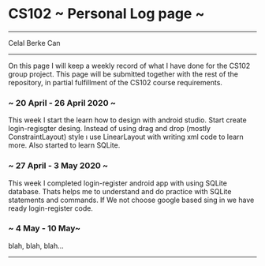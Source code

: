 # CS102 ~ Personal Log page ~
****
Celal Berke Can 
****

On this page I will keep a weekly record of what I have done for the CS102 group project. This page will be submitted together with the rest of the repository, in partial fulfillment of the CS102 course requirements.

### ~ 20 April - 26 April 2020 ~
This week I start the learn how to design with android studio. Start create login-regisgter desing. Instead of using drag and drop (mostly ConstraintLayout) style ı use LinearLayout with writing xml code to learn more. Also started to learn SQLite. 
### ~ 27 April - 3 May 2020  ~
This week I completed login-register android app with using SQLite database. Thats helps me to understand and do practice with SQLite statements and commands. If We not choose google based sing in we have ready login-register code. 


### ~ 4 May - 10 May~
blah, blah, blah...

****
